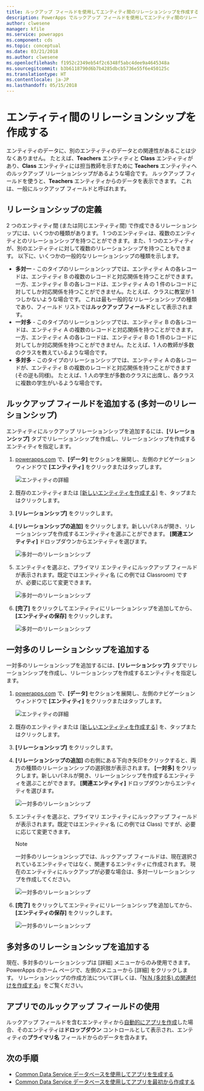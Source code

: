 ```yaml
---
title: ルックアップ フィールドを使用してエンティティ間のリレーションシップを作成する | Microsoft Docs
description: PowerApps でルックアップ フィールドを使用してエンティティ間のリレーションシップを作成する手順について説明します。
author: clwesene
manager: kfile
ms.service: powerapps
ms.component: cds
ms.topic: conceptual
ms.date: 03/21/2018
ms.author: clwesene
ms.openlocfilehash: f1952c2349eb54f2c6348f5abc4dee9a4645348a
ms.sourcegitcommit: b3b6118790d6b7b4285dbcb5736e55f6e450125c
ms.translationtype: HT
ms.contentlocale: ja-JP
ms.lasthandoff: 05/15/2018
---
```

# <a name="create-a-relationship-between-entities"></a>エンティティ間のリレーションシップを作成する
エンティティのデータに、別のエンティティのデータとの関連性があることは少なくありません。 たとえば、**Teachers** エンティティと **Class** エンティティがあり、**Class** エンティティには担当教師を示すために **Teachers** エンティティへのルックアップ リレーションシップがあるような場合です。 ルックアップ フィールドを使うと、**Teachers** エンティティからのデータを表示できます。 これは、一般にルックアップ フィールドと呼ばれます。

## <a name="define-a-relationship"></a>リレーションシップの定義
2 つのエンティティ間 (または同じエンティティ間) で作成できるリレーションシップには、いくつかの種類があります。 1 つのエンティティは、複数のエンティティとのリレーションシップを持つことができます。また、1 つのエンティティが、別のエンティティに対して複数のリレーションシップを持つこともできます。 以下に、いくつかの一般的なリレーションシップの種類を示します。

* **多対一** - このタイプのリレーションシップでは、エンティティ A の各レコードは、エンティティ B の複数のレコードと対応関係を持つことができます。一方、エンティティ B の各レコードは、エンティティ A の 1 件のレコードに対してしか対応関係を持つことができません。たとえば、クラスに教室が 1 つしかないような場合です。 これは最も一般的なリレーションシップの種類であり、フィールド リストでは**ルックアップ フィールド**として表示されます。
* **一対多** - このタイプのリレーションシップでは、エンティティ B の各レコードは、エンティティ A の複数のレコードと対応関係を持つことができます。一方、エンティティ A の各レコードは、エンティティ B の 1 件のレコードに対してしか対応関係を持つことができません。たとえば、1 人の教師が多数のクラスを教えているような場合です。
* **多対多** - このタイプのリレーションシップでは、エンティティ A の各レコードが、エンティティ B の複数のレコードと対応関係を持つことができます (その逆も同様)。 たとえば、1 人の学生が多数のクラスに出席し、各クラスに複数の学生がいるような場合です。

## <a name="add-a-lookup-field-many-to-one-relationship"></a>ルックアップ フィールドを追加する (多対一のリレーションシップ)

エンティティにルックアップ リレーションシップを追加するには、**[リレーションシップ]** タブでリレーションシップを作成し、リレーションシップを作成するエンティティを指定します。

1. [powerapps.com](https://web.powerapps.com) で、**[データ]** セクションを展開し、左側のナビゲーション ウィンドウで **[エンティティ]** をクリックまたはタップします。

    ![エンティティの詳細](./media/data-platform-cds-create-entity/entitylist.png "エンティティの一覧")

2. 既存のエンティティまたは [[新しいエンティティを作成する]](data-platform-create-entity.md) を、タップまたはクリックします。

3. **[リレーションシップ]** をクリックします。

4. **[リレーションシップの追加]** をクリックします。新しいパネルが開き、リレーションシップを作成するエンティティを選ぶことができます。 **[関連エンティティ]** ドロップダウンからエンティティを選びます。

    ![多対一のリレーションシップ](./media/data-platform-cds-newrelationship/manytoone-1.png "多対一のリレーションシップ")

5. エンティティを選ぶと、プライマリ エンティティにルックアップ フィールドが表示されます。既定ではエンティティ名 (この例では Classroom) ですが、必要に応じて変更できます。

    ![多対一のリレーションシップ](./media/data-platform-cds-newrelationship/manytoone-2.png "多対一のリレーションシップ")

6. **[完了]** をクリックしてエンティティにリレーションシップを追加してから、**[エンティティの保存]** をクリックします。

    ![多対一のリレーションシップ](./media/data-platform-cds-newrelationship/manytoone-3.png "多対一のリレーションシップ")

## <a name="add-a-one-to-many-relationship"></a>一対多のリレーションシップを追加する

一対多のリレーションシップを追加するには、**[リレーションシップ]** タブでリレーションシップを作成し、リレーションシップを作成するエンティティを指定します。

1. [powerapps.com](https://web.powerapps.com) で、**[データ]** セクションを展開し、左側のナビゲーション ウィンドウで **[エンティティ]** をクリックまたはタップします。

    ![エンティティの詳細](./media/data-platform-cds-create-entity/entitylist.png "エンティティの一覧")

2. 既存のエンティティまたは [[新しいエンティティを作成する]](data-platform-create-entity.md) を、タップまたはクリックします。

3. **[リレーションシップ]** をクリックします。

4. **[リレーションシップの追加]** の右側にある下向き矢印をクリックすると、両方の種類のリレーションシップの選択肢が表示されます。 **[一対多]** をクリックします。新しいパネルが開き、リレーションシップを作成するエンティティを選ぶことができます。 **[関連エンティティ]** ドロップダウンからエンティティを選びます。

    ![一対多のリレーションシップ](./media/data-platform-cds-newrelationship/onetomany-1.png "一対多のリレーションシップ")

5. エンティティを選ぶと、プライマリ エンティティにルックアップ フィールドが表示されます。既定ではエンティティ名 (この例では Class) ですが、必要に応じて変更できます。

    > [!NOTE]
    > 一対多のリレーションシップでは、ルックアップ フィールドは、現在選択されているエンティティではなく、関連するエンティティに作成されます。 現在のエンティティにルックアップが必要な場合は、多対一リレーションシップを作成してください。

    ![一対多のリレーションシップ](./media/data-platform-cds-newrelationship/onetomany-2.png "一対多のリレーションシップ")

6. **[完了]** をクリックしてエンティティにリレーションシップを追加してから、**[エンティティの保存]** をクリックします。

    ![一対多のリレーションシップ](./media/data-platform-cds-newrelationship/onetomany-3.png "一対多のリレーションシップ")

## <a name="add-a-many-to-many-relationship"></a>多対多のリレーションシップを追加する

現在、多対多のリレーションシップは [詳細] メニューからのみ使用できます。 PowerApps のホーム ページで、左側のメニューから [詳細] をクリックします。 リレーションシップの作成方法について詳しくは、「[N:N (多対多) の関連付けを作成する](/dynamics365/customer-engagement/customize/create-and-edit-nn-many-to-many-relationships)」をご覧ください。

## <a name="use-a-lookup-field-in-an-app"></a>アプリでのルックアップ フィールドの使用
ルックアップ フィールドを含むエンティティから[自動的にアプリを作成](../canvas-apps/data-platform-create-app.md)した場合、そのエンティティは**ドロップダウン** コントロールとして表示され、エンティティの**プライマリ名** フィールドからのデータを含みます。

## <a name="next-steps"></a>次の手順
* [Common Data Service データベースを使用してアプリを生成する](../canvas-apps/data-platform-create-app.md)
* [Common Data Service データベースを使用してアプリを最初から作成する](../canvas-apps/data-platform-create-app-scratch.md)

